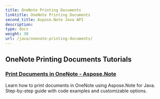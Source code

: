 ```yaml
---
title: OneNote Printing Documents
linktitle: OneNote Printing Documents
second_title: Aspose.Note Java API
description: 
type: docs
weight: 30
url: /java/onenote-printing-documents/
---
```


## OneNote Printing Documents Tutorials
### [Print Documents in OneNote - Aspose.Note](./print-documents/)
Learn how to print documents in OneNote using Aspose.Note for Java. Step-by-step guide with code examples and customizable options.